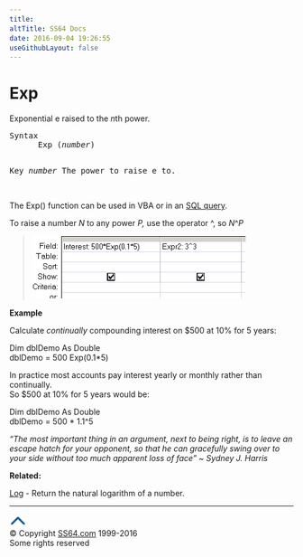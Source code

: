 ```yaml
---
title:
altTitle: SS64 Docs
date: 2016-09-04 19:26:55
useGithubLayout: false
---
```

<!-- #BeginLibraryItem "/Library/head_access.lbi" --><!-- #EndLibraryItem --><h1>Exp</h1>
<p>Exponential e raised to the <i>n</i>th power.</p>
<pre>Syntax
      Exp (<i>number</i>)

Key
   <i>number</i>   The power to raise e to.</pre>
<p><br>
The Exp() function can be used in VBA or in an <a href="syntax-functions.html">SQL query</a>.</p>
<p>To raise a number <i>N</i> to any power <i>P,</i> use the operator ^, so <span class="code"><i>N</i>^<i>P</i></span></p>
<blockquote>
<p><img src="exp.png" width="379" height="111" alt="exp"></p>
</blockquote>
<p><b>Example</b></p>
<p> Calculate <i>continually</i> compounding interest on $500 at 10% for 5 years:</p>
<p class="code">Dim dblDemo As Double<br>
dblDemo = 500 Exp(0.1*5)</p>
<p>In practice most accounts pay interest yearly or monthly rather than continually.<br>
So $500 at 10% for 5 years would be:</p>
<p><span class="code">Dim dblDemo As Double<br>
dblDemo = 500 * 1.1^5</span></p>
<p class="quote"><i>“The most important thing in an argument, next to being right, is to leave an escape hatch for your opponent, so that he can gracefully swing over to your side without too much apparent loss of face” ~ Sydney J. Harris</i></p>
<p><b>Related:</b></p>
<p><a href="log.html">Log</a> - Return the natural logarithm of a number.</p><!-- #BeginLibraryItem "/Library/foot_access.lbi" --><p>
<!-- access -->

<hr>
<div id="bl" class="footer"><a href="exp.html#"><img src="../images/top.png" width="30" height="22" alt="Back to the Top"></a></div>
<div id="br" class="footer, tagline">© Copyright <a href="http://ss64.com/">SS64.com</a> 1999-2016<br>
Some rights reserved</div><!-- #EndLibraryItem -->

